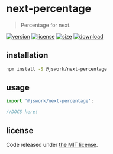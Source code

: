 # next-percentage
> Percentage for next.

[![version][version-image]][version-url]
[![license][license-image]][license-url]
[![size][size-image]][size-url]
[![download][download-image]][download-url]

## installation
```bash
npm install -S @jswork/next-percentage
```

## usage
```js
import '@jswork/next-percentage';

//DOCS here!
```

## license
Code released under [the MIT license](https://github.com/afeiship/next-percentage/blob/master/LICENSE.txt).

[version-image]: https://img.shields.io/npm/v/@jswork/next-percentage
[version-url]: https://npmjs.org/package/@jswork/next-percentage

[license-image]: https://img.shields.io/npm/l/@jswork/next-percentage
[license-url]: https://github.com/afeiship/next-percentage/blob/master/LICENSE.txt

[size-image]: https://img.shields.io/bundlephobia/minzip/@jswork/next-percentage
[size-url]: https://github.com/afeiship/next-percentage/blob/master/dist/next-percentage.min.js

[download-image]: https://img.shields.io/npm/dm/@jswork/next-percentage
[download-url]: https://www.npmjs.com/package/@jswork/next-percentage
